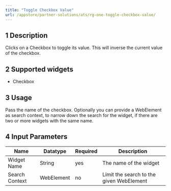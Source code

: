 ```yaml
---
title: "Toggle Checkbox Value"
url: /appstore/partner-solutions/ats/rg-one-toggle-checkbox-value/
---
```


## 1 Description

Clicks on a Checkbox to toggle its value. This will inverse the current value of the checkbox.

## 2 Supported widgets

* Checkbox

## 3 Usage

Pass the name of the checkbox.
Optionally you can provide a WebElement as search context, to narrow down the search for the widget, if there are two or more widgets with the same name.

## 4 Input Parameters

Name | Datatype | Required | Description
--- | --- | --- | ---
Widget Name | String | yes | The name of the widget
Search Context | WebElement | no | Limit the search to the given WebElement
